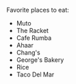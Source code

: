 Favorite places to eat:
* Muto
* The Racket
* Cafe Rumba
* Ahaar
* Chang's
* George's Bakery
* Rice
* Taco Del Mar
